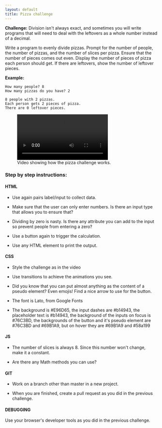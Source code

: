 ```yaml
---
layout: default
title: Pizza challenge
---
```

**Challenge:** Division isn't always exact, and sometimes you will write programs that will need to deal with the leftovers as a whole number instead of a decimal.

Write a program to evenly divide pizzas. Prompt for the number of people, the number of pizzas, and the number of slices per pizza. Ensure that the number of pieces comes out even. Display the number of pieces of pizza each person should get. If there are leftovers, show the number of leftover pieces.

**Example:**

<pre><code class="language-plaintext">How many people? 8
How many pizzas do you have? 2

8 people with 2 pizzas.
Each person gets 2 pieces of pizza.
There are 0 leftover pieces.
</code></pre>

<figure>
  <video controls>
    <source src="{{ site.baseurl }}/1.variables/pizza-challenge.mp4" type="video/mp4">
    Sorry, your browser doesn't support embedded videos.
  </video>

  <figcaption>
    Video showing how the pizza challenge works.
  </figcaption>
</figure>

<h3 id="stepbystepinstructions">Step by step instructions:</h3>

<h4 id="html">HTML</h4>


* Use again pairs label/input to collect data.

* Make sure that the user can only enter numbers. Is there an input type that allows you to ensure that?

* Dividing by zero is nasty. Is there any attribute you can add to the input so prevent people from entering a zero?

* Use a button again to trigger the calculation.

* Use any HTML element to print the output.


<h4 id="css">CSS</h4>


* Style the challenge as in the video

* Use transitions to achieve the animations you see.

* Did you know that you can put almost anything as the content of a pseudo element? Even emojis! Find a nice arrow to use for the button.

* The font is Lato, from Google Fonts

* The background is <span data-color="#E96D65">#E96D65</span>, the input dashes are <span data-color="#b14943">#b14943</span>, the placeholder text is <span data-color="#b14943">#b14943</span>, the background of the inputs on focus is <span data-color="#76C3BD">#76C3BD</span>, the backgrounds of the button and it's pseudo element are <span data-color="#76C3BD">#76C3BD</span> and <span data-color="#69B1A9">#69B1A9</span>, but on hover they are <span data-color="#69B1A9">#69B1A9</span> and <span data-color="#58a199">#58a199</span>


<h4 id="js">JS</h4>


* The number of slices is always 8. Since this number won't change, make it a constant.

* Are there any Math methods you can use?


<h4 id="git">GIT</h4>


* Work on a branch other than master in a new project.

* When you are finished, create a pull request as you did in the previous challenge.


<h4 id="debugging">DEBUGGING</h4>

Use your browser's developer tools as you did in the previous challenge.

